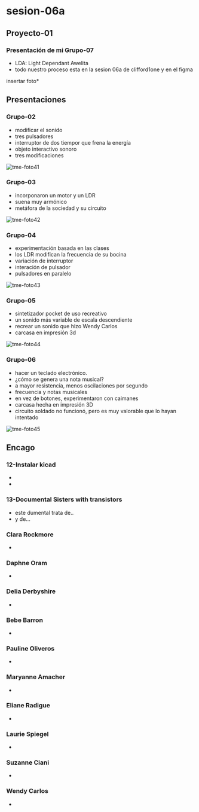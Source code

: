 # sesion-06a

## Proyecto-01

### Presentación de mi Grupo-07 

- LDA: Light Dependant Awelita
- todo nuestro proceso esta en la sesion 06a de clifford1one y en el figma 

insertar foto*

## Presentaciones

### Grupo-02

- modificar el sonido
- tres pulsadores
- interruptor de dos tiempor que frena la energía
- objeto interactivo sonoro
- tres modificaciones

![tme-foto41](https://github.com/user-attachments/assets/787371fc-fa3d-43e0-88cb-c6e13fd17eee)

### Grupo-03

- incorponaron un motor y un LDR
- suena muy armónico
- metáfora de la sociedad y su circuito

![tme-foto42](https://github.com/user-attachments/assets/665bd64c-2a53-4d1b-ba93-c1656ccdf123)

### Grupo-04

- experimentación basada en las clases
- los LDR modifican la frecuencia de su bocina
- variación de interruptor
- interación de pulsador
- pulsadores en paralelo

![tme-foto43](https://github.com/user-attachments/assets/ca81eece-fdc6-4798-a857-ae02fb2f7d90)

### Grupo-05

- sintetizador pocket de uso recreativo
- un sonido más variable de escala descendiente
- recrear un sonido que hizo Wendy Carlos
- carcasa en impresión 3d

![tme-foto44](https://github.com/user-attachments/assets/e3fe27fe-4985-4a16-88d8-5c10e4b18236)

### Grupo-06

- hacer un teclado electrónico.
- ¿cómo se genera una nota musical?
- a mayor resistencia, menos oscilaciones por segundo
- frecuencia y notas musicales
- en vez de botones, experimentaron con caimanes
- carcasa hecha en impresión 3D
- circuito soldado no funcionó, pero es muy valorable que lo hayan intentado

![tme-foto45](https://github.com/user-attachments/assets/2cf126a6-c943-44a7-a4c5-a10a516cea15)

## Encago

### 12-Instalar kicad
-
-
### 13-Documental Sisters with transistors

- este dumental trata de..
- y de...
### Clara Rockmore

-
### Daphne Oram

-
### Delia Derbyshire

-
### Bebe Barron

-
### Pauline Oliveros

-
### Maryanne Amacher

-
### Eliane Radigue

-
### Laurie Spiegel

-
### Suzanne Ciani

-
### Wendy Carlos

-
